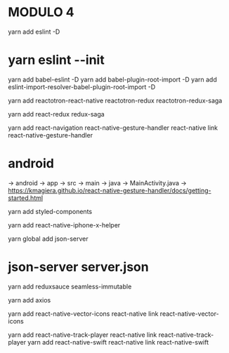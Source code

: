# MODULO 4

yarn add eslint -D
# yarn eslint --init

yarn add babel-eslint -D
yarn add babel-plugin-root-import -D
yarn add eslint-import-resolver-babel-plugin-root-import -D

yarn add reactotron-react-native reactotron-redux reactotron-redux-saga

yarn add react-redux redux-saga

yarn add react-navigation react-native-gesture-handler
react-native link react-native-gesture-handler

# android
-> android -> app -> src -> main -> java -> MainActivity.java ->
https://kmagiera.github.io/react-native-gesture-handler/docs/getting-started.html

yarn add styled-components

yarn add react-native-iphone-x-helper

yarn global add json-server
# json-server server.json

yarn add reduxsauce seamless-immutable

yarn add axios

yarn add react-native-vector-icons
react-native link react-native-vector-icons

yarn add react-native-track-player
react-native link react-native-track-player
yarn add react-native-swift
react-native link react-native-swift
